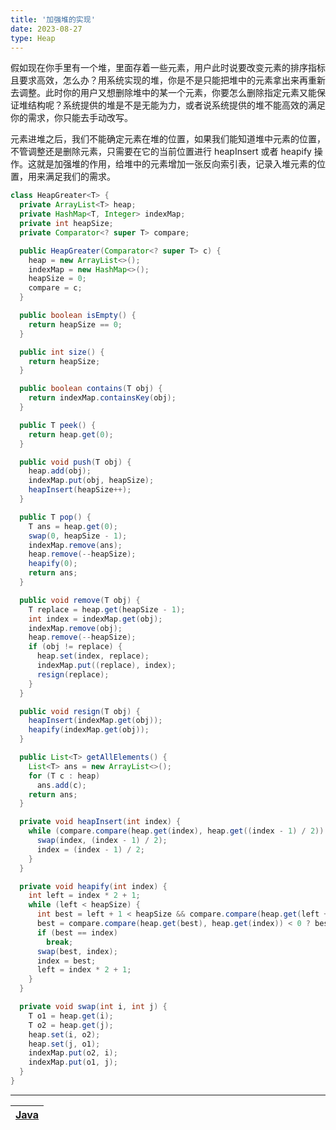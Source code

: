 ```yaml
---
title: '加强堆的实现'
date: 2023-08-27
type: Heap
---
```


假如现在你手里有一个堆，里面存着一些元素，用户此时说要改变元素的排序指标且要求高效，怎么办？用系统实现的堆，你是不是只能把堆中的元素拿出来再重新去调整。此时你的用户又想删除堆中的某一个元素，你要怎么删除指定元素又能保证堆结构呢？系统提供的堆是不是无能为力，或者说系统提供的堆不能高效的满足你的需求，你只能去手动改写。

元素进堆之后，我们不能确定元素在堆的位置，如果我们能知道堆中元素的位置，不管调整还是删除元素，只需要在它的当前位置进行 heapInsert 或者 heapify 操作。这就是加强堆的作用，给堆中的元素增加一张反向索引表，记录入堆元素的位置，用来满足我们的需求。

```java
class HeapGreater<T> {
  private ArrayList<T> heap;
  private HashMap<T, Integer> indexMap;
  private int heapSize;
  private Comparator<? super T> compare;

  public HeapGreater(Comparator<? super T> c) {
    heap = new ArrayList<>();
    indexMap = new HashMap<>();
    heapSize = 0;
    compare = c;
  }

  public boolean isEmpty() {
    return heapSize == 0;
  }

  public int size() {
    return heapSize;
  }

  public boolean contains(T obj) {
    return indexMap.containsKey(obj);
  }

  public T peek() {
    return heap.get(0);
  }

  public void push(T obj) {
    heap.add(obj);
    indexMap.put(obj, heapSize);
    heapInsert(heapSize++);
  }

  public T pop() {
    T ans = heap.get(0);
    swap(0, heapSize - 1);
    indexMap.remove(ans);
    heap.remove(--heapSize);
    heapify(0);
    return ans;
  }

  public void remove(T obj) {
    T replace = heap.get(heapSize - 1);
    int index = indexMap.get(obj);
    indexMap.remove(obj);
    heap.remove(--heapSize);
    if (obj != replace) {
      heap.set(index, replace);
      indexMap.put((replace), index);
      resign(replace);
    }
  }

  public void resign(T obj) {
    heapInsert(indexMap.get(obj));
    heapify(indexMap.get(obj));
  }

  public List<T> getAllElements() {
    List<T> ans = new ArrayList<>();
    for (T c : heap)
      ans.add(c);
    return ans;
  }

  private void heapInsert(int index) {
    while (compare.compare(heap.get(index), heap.get((index - 1) / 2)) < 0) {
      swap(index, (index - 1) / 2);
      index = (index - 1) / 2;
    }
  }

  private void heapify(int index) {
    int left = index * 2 + 1;
    while (left < heapSize) {
      int best = left + 1 < heapSize && compare.compare(heap.get(left + 1), heap.get(left)) < 0 ? (left + 1) : left;
      best = compare.compare(heap.get(best), heap.get(index)) < 0 ? best : index;
      if (best == index)
        break;
      swap(best, index);
      index = best;
      left = index * 2 + 1;
    }
  }

  private void swap(int i, int j) {
    T o1 = heap.get(i);
    T o2 = heap.get(j);
    heap.set(i, o2);
    heap.set(j, o1);
    indexMap.put(o2, i);
    indexMap.put(o1, j);
  }
}
```

<hr/>

| [Java](https://github.com/ZhengKe996/DS/blob/main/src/heap/heap_greater.java) |
| :---------------------------------------------------------------------------: |
